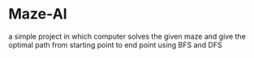# Maze-AI
a simple project in which computer solves the given maze and give the optimal path from starting point to end point using BFS and DFS
